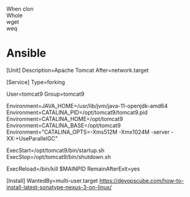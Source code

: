 When clon</br>
Whole</br>
wget</br>
weq
# Ansible
[Unit]
Description=Apache Tomcat
After=network.target

[Service]
Type=forking

User=tomcat9
Group=tomcat9

Environment=JAVA_HOME=/usr/lib/jvm/java-11-openjdk-amd64
Environment=CATALINA_PID=/opt/tomcat9/tomcat9.pid
Environment=CATALINA_HOME=/opt/tomcat9
Environment=CATALINA_BASE=/opt/tomcat9
Environment="CATALINA_OPTS=-Xms512M -Xmx1024M -server -XX:+UseParallelGC"

ExecStart=/opt/tomcat9/bin/startup.sh
ExecStop=/opt/tomcat9/bin/shutdown.sh

ExecReload=/bin/kill $MAINPID
RemainAfterExit=yes

[Install]
WantedBy=multi-user.target
https://devopscube.com/how-to-install-latest-sonatype-nexus-3-on-linux/
